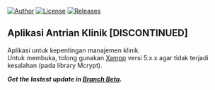 [![Author](https://img.shields.io/badge/author-ezra%20lazuardy-blue.svg)](https://github.com/ezralazuardy) [![License](https://img.shields.io/github/license/ezralazuardy/ChocoView.svg)](https://github.com/ezralazuardy/aplikasi-antrian-klinik/blob/master/LICENSE) [![Releases](https://img.shields.io/github/v/release/ezralazuardy/aplikasi-antrian-klinik?color=green)](https://github.com/ezralazuardy/aplikasi-antrian-klinik/releases)

## Aplikasi Antrian Klinik [DISCONTINUED]
Aplikasi untuk kepentingan manajemen klinik.<br>
Untuk membuka, tolong gunakan [Xampp](https://www.apachefriends.org/download.html) versi 5.x.x agar tidak terjadi kesalahan (pada library Mcrypt).


<i><b>Get the lastest update in [Branch Beta](https://github.com/ezralazuardy/aplikasi-antrian-klinik/tree/beta).</b></i>
